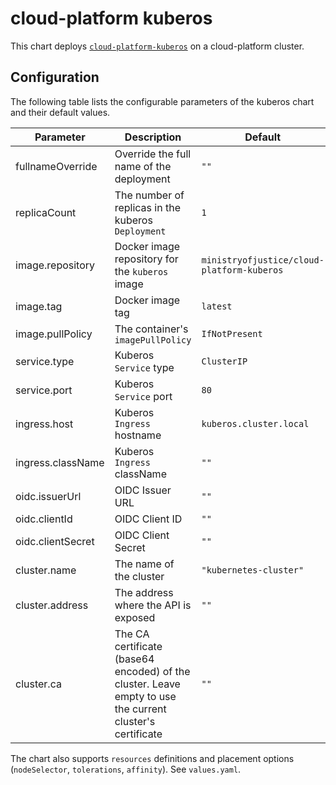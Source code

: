 # cloud-platform kuberos

This chart deploys [`cloud-platform-kuberos`](https://github.com/ministryofjustice/cloud-platform-kuberos) on a cloud-platform cluster.

## Configuration

The following table lists the configurable parameters of the kuberos chart and their default values.

| Parameter | Description | Default |
| - | - | - |
| fullnameOverride | Override the full name of the deployment | `""` |
| replicaCount | The number of replicas in the kuberos `Deployment` | `1` |
| image.repository | Docker image repository for the `kuberos` image | `ministryofjustice/cloud-platform-kuberos` |
| image.tag | Docker image tag | `latest` |
| image.pullPolicy | The container's `imagePullPolicy` | `IfNotPresent` |
| service.type | Kuberos `Service` type | `ClusterIP` |
| service.port | Kuberos `Service` port | `80` |
| ingress.host | Kuberos `Ingress` hostname | `kuberos.cluster.local` |
| ingress.className | Kuberos `Ingress` className | `""` |
| oidc.issuerUrl | OIDC Issuer URL | `""` |
| oidc.clientId | OIDC Client ID | `""` |
| oidc.clientSecret | OIDC Client Secret | `""` |
| cluster.name | The name of the cluster | `"kubernetes-cluster"` |
| cluster.address | The address where the API is exposed | `""` |
| cluster.ca | The CA certificate (base64 encoded) of the cluster. Leave empty to use the current cluster's certificate | `""` |

The chart also supports `resources` definitions and placement options (`nodeSelector`, `tolerations`, `affinity`). See `values.yaml`.
